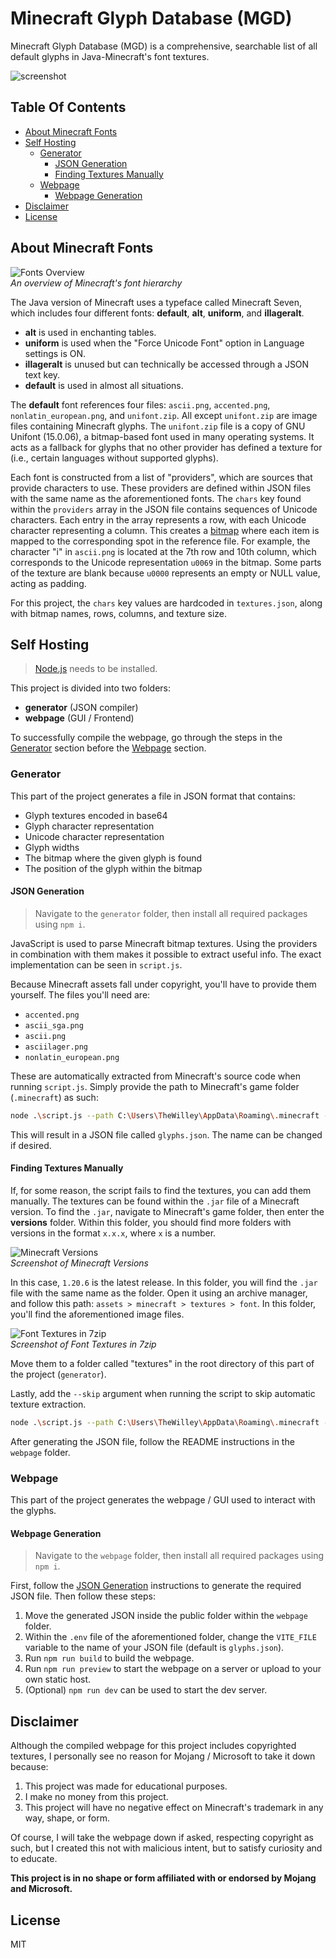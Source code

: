 # Minecraft Glyph Database (MGD)

Minecraft Glyph Database (MGD) is a comprehensive, searchable list of all default glyphs in Java-Minecraft's font textures.

![screenshot](readme/Screenshot%203.png)

## Table Of Contents

- [About Minecraft Fonts](#about-minecraft-fonts)
- [Self Hosting](#self-hosting)
  - [Generator](#generator)
    - [JSON Generation](#json-generation)
    - [Finding Textures Manually](#finding-textures-manually)
  - [Webpage](#webpage)
    - [Webpage Generation](#webpage-generation)
- [Disclaimer](#disclaimer)
- [License](#license)

## About Minecraft Fonts

![Fonts Overview](readme/Fonts%20Overview.png)  
_An overview of Minecraft's font hierarchy_

The Java version of Minecraft uses a typeface called Minecraft Seven, which includes four different fonts: **default**, **alt**, **uniform**, and **illageralt**.

- **alt** is used in enchanting tables.
- **uniform** is used when the "Force Unicode Font" option in Language settings is ON.
- **illageralt** is unused but can technically be accessed through a JSON text key.
- **default** is used in almost all situations.

The **default** font references four files: `ascii.png`, `accented.png`, `nonlatin_european.png`, and `unifont.zip`. All except `unifont.zip` are image files containing Minecraft glyphs. The `unifont.zip` file is a copy of GNU Unifont (15.0.06), a bitmap-based font used in many operating systems. It acts as a fallback for glyphs that no other provider has defined a texture for (i.e., certain languages without supported glyphs).

Each font is constructed from a list of "providers", which are sources that provide characters to use. These providers are defined within JSON files with the same name as the aforementioned fonts. The `chars` key found within the `providers` array in the JSON file contains sequences of Unicode characters. Each entry in the array represents a row, with each Unicode character representing a column. This creates a [bitmap](https://www.britannica.com/technology/bitmap) where each item is mapped to the corresponding spot in the reference file. For example, the character "i" in `ascii.png` is located at the 7th row and 10th column, which corresponds to the Unicode representation `u0069` in the bitmap. Some parts of the texture are blank because `u0000` represents an empty or NULL value, acting as padding.

For this project, the `chars` key values are hardcoded in `textures.json`, along with bitmap names, rows, columns, and texture size.

## Self Hosting

> [Node.js](https://nodejs.org/en) needs to be installed.

This project is divided into two folders:

- **generator** (JSON compiler)
- **webpage** (GUI / Frontend)

To successfully compile the webpage, go through the steps in the [Generator](#generator) section before the [Webpage](#webpage) section.

### Generator

This part of the project generates a file in JSON format that contains:

- Glyph textures encoded in base64
- Glyph character representation
- Unicode character representation
- Glyph widths
- The bitmap where the given glyph is found
- The position of the glyph within the bitmap

#### JSON Generation

> Navigate to the `generator` folder, then install all required packages using `npm i`.

JavaScript is used to parse Minecraft bitmap textures. Using the providers in combination with them makes it possible to extract useful info. The exact implementation can be seen in `script.js`.

Because Minecraft assets fall under copyright, you'll have to provide them yourself. The files you'll need are:

- `accented.png`
- `ascii_sga.png`
- `ascii.png`
- `asciilager.png`
- `nonlatin_european.png`

These are automatically extracted from Minecraft's source code when running `script.js`. Simply provide the path to Minecraft's game folder (`.minecraft`) as such:

```sh
node .\script.js --path C:\Users\TheWilley\AppData\Roaming\.minecraft --name glyphs
```

This will result in a JSON file called `glyphs.json`. The name can be changed if desired.

#### Finding Textures Manually

If, for some reason, the script fails to find the textures, you can add them manually. The textures can be found within the `.jar` file of a Minecraft version. To find the `.jar`, navigate to Minecraft's game folder, then enter the **versions** folder. Within this folder, you should find more folders with versions in the format `x.x.x`, where `x` is a number.

![Minecraft Versions](readme/Screenshot%201.png)  
_Screenshot of Minecraft Versions_

In this case, `1.20.6` is the latest release. In this folder, you will find the `.jar` file with the same name as the folder. Open it using an archive manager, and follow this path: `assets > minecraft > textures > font`. In this folder, you'll find the aforementioned image files.

![Font Textures in 7zip](readme/Screenshot%202.png)  
_Screenshot of Font Textures in 7zip_

Move them to a folder called "textures" in the root directory of this part of the project (`generator`).

Lastly, add the `--skip` argument when running the script to skip automatic texture extraction.

```sh
node .\script.js --path C:\Users\TheWilley\AppData\Roaming\.minecraft --name glyphs --skip
```

After generating the JSON file, follow the README instructions in the `webpage` folder.

### Webpage

This part of the project generates the webpage / GUI used to interact with the glyphs.

#### Webpage Generation

> Navigate to the `webpage` folder, then install all required packages using `npm i`.

First, follow the [JSON Generation](#json-generation) instructions to generate the required JSON file. Then follow these steps:

1. Move the generated JSON inside the public folder within the `webpage` folder.
2. Within the `.env` file of the aforementioned folder, change the `VITE_FILE` variable to the name of your JSON file (default is `glyphs.json`).
3. Run `npm run build` to build the webpage.
4. Run `npm run preview` to start the webpage on a server or upload to your own static host.
5. (Optional) `npm run dev` can be used to start the dev server.

## Disclaimer

Although the compiled webpage for this project includes copyrighted textures, I personally see no reason for Mojang / Microsoft to take it down because:

1. This project was made for educational purposes.
2. I make no money from this project.
3. This project will have no negative effect on Minecraft's trademark in any way, shape, or form.

Of course, I will take the webpage down if asked, respecting copyright as such, but I created this not with malicious intent, but to satisfy curiosity and to educate.

**This project is in no shape or form affiliated with or endorsed by Mojang and Microsoft.**

## License

MIT